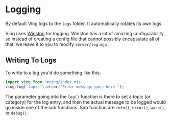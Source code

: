 # Logging
By default Ving logs to the `logs` folder. It automatically rotates its own logs.

Ving uses [Winston](https://github.com/winstonjs/winston) for logging. Winston has a lot of amazing configurability, so instead of creating a config file that cannot possibly encapsulate all of that, we leave it to you to modify `server/log.mjs`.

## Writing To Logs
To write to a log you'd do something like this:

```js
import ving from '#ving/index.mjs';
ving.log('topic').error('Error message goes here.');
```
The parameter going into the `log()` function is there to set a topic (or category) for the log entry, and then the actual message to be logged would go inside one of the sub functions. Sub function are `info()`, `error()`, `warn()`, or `debug()`.